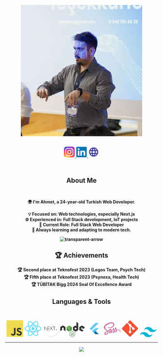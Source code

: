 <!--Cover -->
<div align="center">
  <img src="./img/me.jpg" width="400">
  <br><br>

  <!--Social Media -->
  <p align="center">
    <a href="https://www.instagram.com/eecevah" target="_blank">
      <img src="./img/Instagram.svg" width="36" alt="Instagram"/>
    </a>
    <a href="https://www.linkedin.com/in/ahmet-ecevit/" target="_blank">
      <img src="./img/linkedin-original.svg" width="36" alt="Linkedin"/>
    </a>
    <a href="https://www.ahmetecevit.com" target="_blank">
      <img src="./img/website.svg" width="36" alt="Website"/>
    </a>
  </p> 

  <br>
  <h2>About Me</h2>
  <br>
  <p><strong>🌍 I'm Ahmet, a 24-year-old Turkish Web Developer.<br><br> 
    💡 <strong>Focused on:</strong> Web technologies, especially Next.js <br>
    ⚙️ <strong>Experienced in:</strong> Full Stack development, IoT projects <br>
    🎯 <strong>Current Role:</strong> Full Stack Web Developer<br>
    🚀 <strong>Always learning and adapting to modern tech.</strong>
  </p>
</div>

<!--Arrow Gif-->
<div align="center">
  <img src="https://user-images.githubusercontent.com/81809211/160311979-bf92eff5-baf1-41c2-93e8-6097a97d0719.gif" alt="transparent-arrow" width=75 />
</div>

<!--Achievements Section-->
<h2 align="center">🏆 Achievements</h2>
<p align="center">
  🏆 Second place at Teknofest 2023 (Logos Team, Psych Tech) <br>
  🏆 Fifth place at Teknofest 2023 (Psynexa, Health Tech) <br>
  🏆 TÜBİTAK Bigg 2024 Seal Of Excellence Award
</p>

<!--Technologies -->
<h2 align="center">Languages & Tools</h2>
<br>
<p align="center">
  <img src="./img/javascript-original.svg" width="56" alt="JavaScript" />
  <img src="./img/react-original.svg" width="56"  alt="React" />
  <img src="./img/next.png" width="56"  alt="Nextjs" />
  <img src="./img/Node.js.svg" width="80"  alt="NodeJS" />
  <img src="./img/flutter.png" width="56" alt="Flutter" />
  <img src="./img/sass-original.svg" width="56"  alt="Sass" />
  <img src="./img/git.svg" width="56"  alt="Git" />
  <img src="./img/tailwind.svg" width="56"  alt="Tailwind" />
</p>

<hr>

<!--Visitor Counter-->
<div align="center">
  <img src="https://komarev.com/ghpvc/?username=ecevah&color=blue&label=VISITORS" />
</div>
